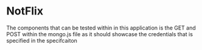 # NotFlix
The components that can be tested within in this application is the GET and POST within the mongo.js file as it should showcase the credentials that is specified in the specifcaiton
